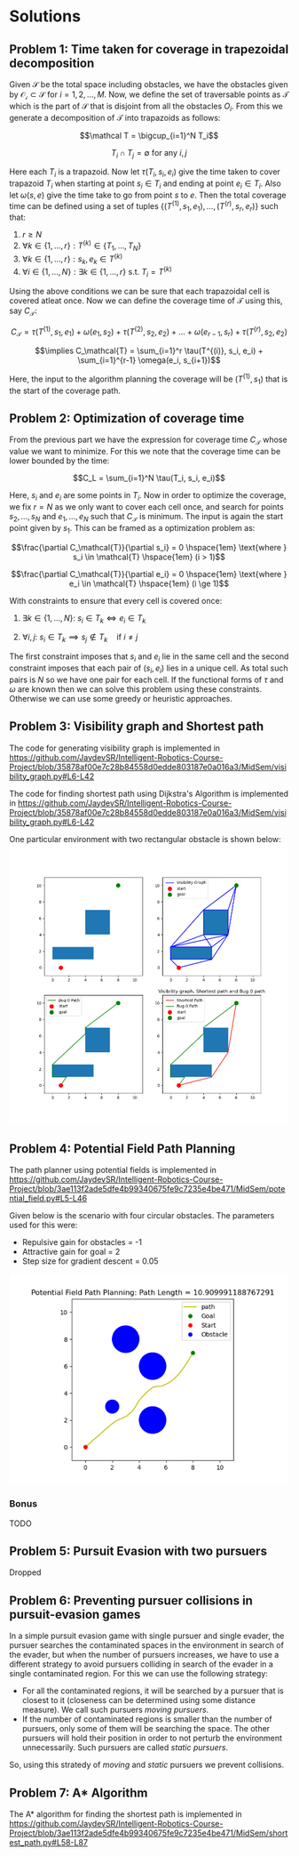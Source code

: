# Solutions

## Problem 1: Time taken for coverage in trapezoidal decomposition
Given $\mathcal{S}$ be the total space including obstacles, we have the obstacles given by $\mathcal{O_i} \subset \mathcal{S}$ for $i = 1, 2, \dots, M$. Now, we define the set of traversable points as $\mathcal{T}$ which is the part of $\mathcal{S}$ that is disjoint from all the obstacles $O_i$. From this we generate a decomposition of $\mathcal T$ into trapazoids as follows:

$$\mathcal T = \bigcup_{i=1}^N T_i$$

$$T_i\cap T_j = \emptyset \text{ for any } i, j$$

Here each $T_i$ is a trapazoid. Now let $\tau(T_i, s_i, e_i)$ give the time taken to cover trapazoid $T_i$ when starting at point $s_i \in T_i$ and ending at point $e_i \in T_i$. Also let $\omega(s, e)$ give the time take to go from point $s$ to $e$. Then the total coverage time can be defined using a set of tuples $\{(T^{(1)}, s_1, e_1), \dots, (T^{(r)}, s_r, e_r) \}$ such that:
1. $r \ge N$
2. $\forall k \in \{1, \dots, r\}: T^{(k)} \in \{ T_1, \dots, T_N \}$
3. $\forall k \in \{1, \dots, r\}: s_k, e_k \in T^{(k)}$
4. $\forall i \in \{1, \dots, N\}: \exists k \in \{1, \dots, r\} \ \text{s.t.} \ T_i = T^{(k)}$

Using the above conditions we can be sure that each trapazoidal cell is covered atleat once. Now we can define the coverage time of $\mathcal T$ using this, say $C_\mathcal{T}$:

$$C_\mathcal{T} = \tau(T^{(1)}, s_1, e_1) + \omega(e_1, s_2) + \tau(T^{(2)}, s_2, e_2) + \dots + \omega(e_{r-1}, s_r) + \tau(T^{(r)}, s_2, e_2)$$

$$\implies C_\mathcal{T} = \sum_{i=1}^r \tau(T^{(i)}, s_i, e_i) + \sum_{i=1}^{r-1} \omega(e_i, s_{i+1})$$

Here, the input to the algorithm planning the coverage will be $(T^{(1)}, s_1)$ that is the start of the coverage path.


## Problem 2: Optimization of coverage time

From the previous part we have the expression for coverage time $C_\mathcal{T}$ whose value we want to minimize. For this we note that the coverage time can be lower bounded by the time:

$$C_L = \sum_{i=1}^N \tau(T_i, s_i, e_i)$$

Here, $s_i$ and $e_i$ are some points in $T_i$. Now in order to optimize the coverage, we fix $r=N$ as we only want to cover each cell once, and search for points $s_2, \dots, s_N$ and $e_1, \dots, e_N$ such that $C_\mathcal{T}$ is minimum. The input is again the start point given by $s_1$. This can be framed as a optimization problem as:

$$\frac{\partial C_\mathcal{T}}{\partial s_i} = 0 \hspace{1em} \text{where } s_i \in \mathcal{T} \hspace{1em} (i > 1)$$

$$\frac{\partial C_\mathcal{T}}{\partial e_i} = 0 \hspace{1em} \text{where } e_i \in \mathcal{T} \hspace{1em} (i \ge 1)$$

With constraints to ensure that every cell is covered once:
1. $\exists k \in \{1, \dots, N\}:\ s_i \in T_k \iff e_i \in T_k$

2. $\forall i,j :\ s_i \in T_k \implies s_j \notin T_k \hspace{1em} \text{if } i \ne j$

The first constraint imposes that $s_i$ and $e_i$ lie in the same cell and the second constraint imposes that each pair of $(s_i, e_i)$ lies in a unique cell. As total such pairs is $N$ so we have one pair for each cell. If the functional forms of $\tau$ and $\omega$ are known then we can solve this problem using these constraints. Otherwise we can use some greedy or heuristic approaches.

## Problem 3: Visibility graph and Shortest path
The code for generating visibility graph is implemented in https://github.com/JaydevSR/Intelligent-Robotics-Course-Project/blob/35878af00e7c28b84558d0edde803187e0a016a3/MidSem/visibility_graph.py#L6-L42

The code for finding shortest path using Dijkstra's Algorithm is implemented in https://github.com/JaydevSR/Intelligent-Robotics-Course-Project/blob/35878af00e7c28b84558d0edde803187e0a016a3/MidSem/visibility_graph.py#L6-L42

One particular environment with two rectangular obstacle is shown below:
![Visibility graph, shortest path, bug 0 path](https://github.com/JaydevSR/Intelligent-Robotics-Course-Project/blob/main/MidSem/plots/visibility_graph.png?raw=true)

## Problem 4: Potential Field Path Planning

The path planner using potential fields is implemented in https://github.com/JaydevSR/Intelligent-Robotics-Course-Project/blob/3ae113f2ade5dfe4b99340675fe9c7235e4be471/MidSem/potential_field.py#L5-L46

Given below is the scenario with four circular obstacles. The parameters used for this were:

* Repulsive gain for obstacles = -1
* Attractive gain for goal = 2
* Step size for gradient descent = 0.05

![Path Planning Scenario](https://github.com/JaydevSR/Intelligent-Robotics-Course-Project/blob/main/MidSem/plots/potential_field_scenario.png?raw=true)

### Bonus

TODO

## Problem 5: Pursuit Evasion with two pursuers

Dropped

## Problem 6: Preventing pursuer collisions in pursuit-evasion games

In a simple pursuit evasion game with single pursuer and single evader, the pursuer searches the contaminated spaces in the environment in search of the evader, but when the number of pursuers increases, we have to use a different strategy to avoid pursuers colliding in search of the evader in a single contaminated region. For this we can use the following strategy:
* For all the contaminated regions, it will be searched by a pursuer that is closest to it (closeness can be determined using some distance measure). We call such pursuers *moving pursuers*.
* If the number of contaminated regions is smaller than the number of pursuers, only some of them will be searching the space. The other pursuers will hold their position in order to not perturb the environment unnecessarily. Such pursuers are called *static pursuers*.

So, using this stratedy of *moving* and *static* pursuers we prevent collisions.

## Problem 7: A* Algorithm

The A* algorithm for finding the shortest path is implemented in https://github.com/JaydevSR/Intelligent-Robotics-Course-Project/blob/3ae113f2ade5dfe4b99340675fe9c7235e4be471/MidSem/shortest_path.py#L58-L87
